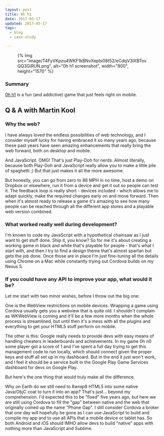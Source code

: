 ```yaml
---
layout: post
title: 0h h1
date: 2017-05-17
updated: 2017-05-17
tags:
  - blog
  - case-study

---
```


<figure>
{% Img src="image/T4FyVKpzu4WKF1kBNvXepbi08t52/eCdqV3lXBTovQQ3GiRUN.png", alt="0h h1 screenshot", width="800", height="1570" %}
</figure>

### Summary

[0h h1](http://0hh1.com/) is a fun (and addictive) game that just feels right
on mobile.

## Q & A with Martin Kool

### Why the web?

I have always loved the endless possibilities of web technology, and I
consider myself lucky for having embraced it so many years ago, because these
past years have seen amazing enhancements that really bring the web forward,
both on desktop and mobile.

And JavaScript. OMG! That's just Play-Doh for nerds. Almost literally, because
both Play-Doh and JavaScript really allow you to make a little pile of
spaghetti ;) But that just makes it all the more awesome.

But honestly, you can go from zero to 88 MPH in no time, host a demo on
Dropbox or elsewhere, run it from a device and get it out so people can test
it. The feedback loop is really short - devices included - which allows me to
adapt quickly, make the required changes early on and move forward. Then
when it's almost ready to release a game it's amazing to see how many people
can be reached through all the different app stores and a playable web version
combined.

### What worked really well during development?

I'm known to code my JavaScript with a hypothetical chainsaw as I just want
to get stuff done. Ship it, you know? So for me it's about creating a working
game in black and white that's playable for people - that's what I start with,
and then I try to find a design theme that's almost spartan but gets the job
done. Once those are in place I'm just fine-tuning all the details using
Chrome on a Mac while constantly trying out Cordova builds on my Nexus 5.

### If you could have any API to improve your app, what would it be?

Let me start with two minor wishes, before I throw out the big one:

One is the WebView restrictions on mobile devices. Wrapping a game using
Cordova usually gets you a webview that is quite old. I shouldn't complain as
WKWebView is coming and it'll be a few more months when the whole process is
streamlined, but until then it's a mess with all the plugins and everything to
get your HTML5 stuff perform on mobile.

The other is this: Google really needs to provide devs with easy means of
handling cheaters in leaderboards and achievements. In my game 0h n0 some
player got a score of 1 and I've spent a full day trying to get this
management code to run locally, which should connect given the proper
keys and stuff all set up in my dashboard. But in the end it just won't
work, and I feel it should be a service built in the Google Play Game
Services dashboard for devs on Google Play.

But here's the one thing that would truly make all the difference.

Why on Earth do we still need to 8*wrap*8 HTML5 into some native Java/ObjC
coat to turn it into an app? That's just… beyond my comprehension. I'd
expected this to be "fixed" five years ago, but here we are still using
Cordova to fill the "gap" between native and the web that originally coined
up the name "Phone Gap". I still consider Cordova a broker that one day will
hopefully be gone as I can use JavaScript to build and compile my app and to
use all APIs that a mobile device or tablet has. So both Android and iOS
should IMHO allow devs to build "native" apps with nothing more than
JavaScript and Sublime.

